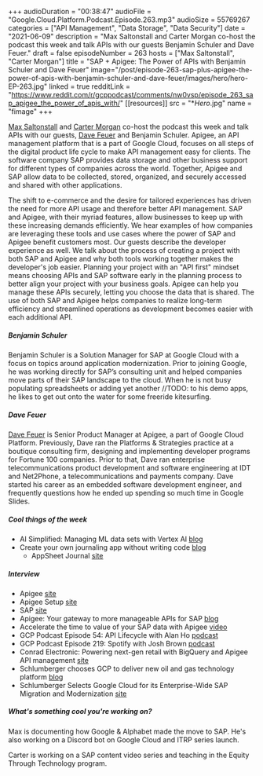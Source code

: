 +++
audioDuration = "00:38:47"
audioFile = "Google.Cloud.Platform.Podcast.Episode.263.mp3"
audioSize = 55769267
categories = ["API Management", "Data Storage", "Data Security"]
date = "2021-06-09"
description = "Max Saltonstall and Carter Morgan co-host the podcast this week and talk APIs with our guests Benjamin Schuler and Dave Feuer."
draft = false
episodeNumber = 263
hosts = ["Max Saltonstall", "Carter Morgan"]
title = "SAP + Apigee: The Power of APIs with Benjamin Schuler and Dave Feuer"
image="/post/episode-263-sap-plus-apigee-the-power-of-apis-with-benjamin-schuler-and-dave-feuer/images/hero/hero-EP-263.jpg"
linked = true
redditLink = "https://www.reddit.com/r/gcppodcast/comments/nw0vsp/episode_263_sap_apigee_the_power_of_apis_with/"
[[resources]]
  src = "**Hero*.jpg"
  name = "fimage"
+++

[Max Saltonstall](https://twitter.com/maxsaltonstall) and [Carter Morgan](https://twitter.com/carterthecomic) co-host the podcast this week and talk APIs with our guests, [Dave Feuer](https://twitter.com/readyaimfeuer) and Benjamin Schuler. Apigee, an API management platform that is a part of Google Cloud, focuses on all steps of the digital product life cycle to make API management easy for clients. The software company SAP provides data storage and other business support for different types of  companies across the world. Together, Apigee and SAP allow data to be collected, stored, organized, and securely accessed and shared with other applications.

The shift to e-commerce and the desire for tailored experiences has driven the need for more API usage and therefore better API management. SAP and Apigee, with their myriad features, allow businesses to keep up with these increasing demands efficiently. We hear examples of how companies are leveraging these tools and use cases where the power of SAP and Apigee benefit customers most. Our guests describe the developer experience as well. We talk about the process of creating a project with both SAP and Apigee and why both tools working together makes the developer's job easier. Planning your project with an "API first" mindset means choosing APIs and SAP software early in the planning process to better align your project with your business goals. Apigee can help you manage these APIs securely, letting you choose the data that is shared. The use of both SAP and Apigee helps companies to realize long-term efficiency and streamlined operations as development becomes easier with each additional API. 

##### Benjamin Schuler

Benjamin Schuler is a Solution Manager for SAP at Google Cloud with a focus on topics around application modernization. Prior to joining Google, he was working directly for SAP’s consulting unit and helped companies move parts of their SAP landscape to the cloud. When he is not busy populating spreadsheets or adding yet another //TODO: to his demo apps, he likes to get out onto the water for some freeride kitesurfing.

##### Dave Feuer

[Dave Feuer](https://twitter.com/readyaimfeuer) is Senior Product Manager at Apigee, a part of Google Cloud Platform. Previously, Dave ran the Platforms & Strategies practice at a boutique consulting firm, designing and implementing developer programs for Fortune 100 companies. Prior to that, Dave ran enterprise telecommunications product development and software engineering at IDT and Net2Phone, a telecommunications and payments company. Dave started his career as an embedded software development engineer, and frequently questions how he ended up spending so much time in Google Slides.

##### Cool things of the week

* AI Simplified: Managing ML data sets with Vertex AI [blog](https://cloud.google.com/blog/products/ai-machine-learning/vertex-ai-how-to-create-and-manage-data-sets)
* Create your own journaling app without writing code [blog](https://blog.google/products/google-cloud/create-your-own-journaling-app-without-writing-code/)
     * AppSheet Journal [site](https://www.appsheet.com/samples/Journaling-app-to-easily-log-and-view-journal-entries)

##### Interview

* Apigee [site](https://cloud.google.com/apigee)
* Apigee Setup [site](https://apigee.google.com/setup)
* SAP [site](https://www.sap.com/index.html)
* Apigee: Your gateway to more manageable APIs for SAP [blog](https://cloud.google.com/blog/products/api-management/how-google-cloud-lets-you-do-more-with-sap)
* Accelerate the time to value of your SAP data with Apigee [video](https://www.youtube.com/watch?v=DzemdcnNtl4&list=PLBgogxgQVM9th8pUai8d5wZzyYeF5xMu_&index=18)
* GCP Podcast Episode 54: API Lifecycle with Alan Ho [podcast](https://www.gcppodcast.com/post/episode-54-api-lifecycle-with-alan-ho/)
* GCP Podcast Episode 219: Spotify with Josh Brown [podcast](https://www.gcppodcast.com/post/episode-219-spotify-with-josh-brown/)
* Conrad Electronic: Powering next-gen retail with BigQuery and Apigee API management [site](https://cloud.google.com/customers/conrad-electronic/)
* Schlumberger chooses GCP to deliver new oil and gas technology platform [blog](https://www.blog.google/products/google-cloud/schlumberger-chooses-gcp-to-deliver-new-oil-and-gas-technology-platform/)
* Schlumberger Selects Google Cloud for its Enterprise-Wide SAP Migration and Modernization [site](https://cloud.google.com/press-releases/2021/0429/schlumberger-sap)

##### What's something cool you're working on?

Max is documenting how Google & Alphabet made the move to SAP. He's also working on a Discord bot on Google Cloud and ITRP series launch.

Carter is working on a SAP content video series and teaching in the Equity Through Technology program.
